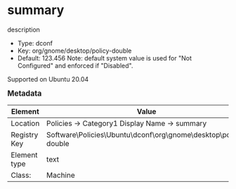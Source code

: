 # summary

description

- Type: dconf
- Key: org/gnome/desktop/policy-double
- Default: 123.456
Note: default system value is used for "Not Configured" and enforced if "Disabled".

Supported on Ubuntu 20.04



<span style="font-size: larger;">**Metadata**</span>

| Element      | Value            |
| ---          | ---              |
| Location     |  Policies -> Category1 Display Name -> summary    |
| Registry Key | Software\Policies\Ubuntu\dconf\org\gnome\desktop\policy-double         |
| Element type | text |
| Class:       | Machine       |
